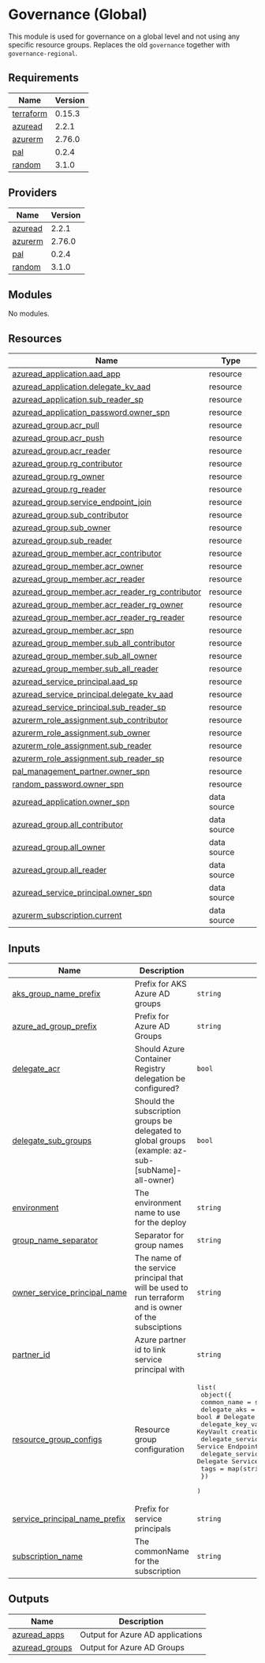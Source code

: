 # Governance (Global)

This module is used for governance on a global level and not using any specific resource groups. Replaces the old `governance` together with `governance-regional`.

## Requirements

| Name | Version |
|------|---------|
| <a name="requirement_terraform"></a> [terraform](#requirement\_terraform) | 0.15.3 |
| <a name="requirement_azuread"></a> [azuread](#requirement\_azuread) | 2.2.1 |
| <a name="requirement_azurerm"></a> [azurerm](#requirement\_azurerm) | 2.76.0 |
| <a name="requirement_pal"></a> [pal](#requirement\_pal) | 0.2.4 |
| <a name="requirement_random"></a> [random](#requirement\_random) | 3.1.0 |

## Providers

| Name | Version |
|------|---------|
| <a name="provider_azuread"></a> [azuread](#provider\_azuread) | 2.2.1 |
| <a name="provider_azurerm"></a> [azurerm](#provider\_azurerm) | 2.76.0 |
| <a name="provider_pal"></a> [pal](#provider\_pal) | 0.2.4 |
| <a name="provider_random"></a> [random](#provider\_random) | 3.1.0 |

## Modules

No modules.

## Resources

| Name | Type |
|------|------|
| [azuread_application.aad_app](https://registry.terraform.io/providers/hashicorp/azuread/2.2.1/docs/resources/application) | resource |
| [azuread_application.delegate_kv_aad](https://registry.terraform.io/providers/hashicorp/azuread/2.2.1/docs/resources/application) | resource |
| [azuread_application.sub_reader_sp](https://registry.terraform.io/providers/hashicorp/azuread/2.2.1/docs/resources/application) | resource |
| [azuread_application_password.owner_spn](https://registry.terraform.io/providers/hashicorp/azuread/2.2.1/docs/resources/application_password) | resource |
| [azuread_group.acr_pull](https://registry.terraform.io/providers/hashicorp/azuread/2.2.1/docs/resources/group) | resource |
| [azuread_group.acr_push](https://registry.terraform.io/providers/hashicorp/azuread/2.2.1/docs/resources/group) | resource |
| [azuread_group.acr_reader](https://registry.terraform.io/providers/hashicorp/azuread/2.2.1/docs/resources/group) | resource |
| [azuread_group.rg_contributor](https://registry.terraform.io/providers/hashicorp/azuread/2.2.1/docs/resources/group) | resource |
| [azuread_group.rg_owner](https://registry.terraform.io/providers/hashicorp/azuread/2.2.1/docs/resources/group) | resource |
| [azuread_group.rg_reader](https://registry.terraform.io/providers/hashicorp/azuread/2.2.1/docs/resources/group) | resource |
| [azuread_group.service_endpoint_join](https://registry.terraform.io/providers/hashicorp/azuread/2.2.1/docs/resources/group) | resource |
| [azuread_group.sub_contributor](https://registry.terraform.io/providers/hashicorp/azuread/2.2.1/docs/resources/group) | resource |
| [azuread_group.sub_owner](https://registry.terraform.io/providers/hashicorp/azuread/2.2.1/docs/resources/group) | resource |
| [azuread_group.sub_reader](https://registry.terraform.io/providers/hashicorp/azuread/2.2.1/docs/resources/group) | resource |
| [azuread_group_member.acr_contributor](https://registry.terraform.io/providers/hashicorp/azuread/2.2.1/docs/resources/group_member) | resource |
| [azuread_group_member.acr_owner](https://registry.terraform.io/providers/hashicorp/azuread/2.2.1/docs/resources/group_member) | resource |
| [azuread_group_member.acr_reader](https://registry.terraform.io/providers/hashicorp/azuread/2.2.1/docs/resources/group_member) | resource |
| [azuread_group_member.acr_reader_rg_contributor](https://registry.terraform.io/providers/hashicorp/azuread/2.2.1/docs/resources/group_member) | resource |
| [azuread_group_member.acr_reader_rg_owner](https://registry.terraform.io/providers/hashicorp/azuread/2.2.1/docs/resources/group_member) | resource |
| [azuread_group_member.acr_reader_rg_reader](https://registry.terraform.io/providers/hashicorp/azuread/2.2.1/docs/resources/group_member) | resource |
| [azuread_group_member.acr_spn](https://registry.terraform.io/providers/hashicorp/azuread/2.2.1/docs/resources/group_member) | resource |
| [azuread_group_member.sub_all_contributor](https://registry.terraform.io/providers/hashicorp/azuread/2.2.1/docs/resources/group_member) | resource |
| [azuread_group_member.sub_all_owner](https://registry.terraform.io/providers/hashicorp/azuread/2.2.1/docs/resources/group_member) | resource |
| [azuread_group_member.sub_all_reader](https://registry.terraform.io/providers/hashicorp/azuread/2.2.1/docs/resources/group_member) | resource |
| [azuread_service_principal.aad_sp](https://registry.terraform.io/providers/hashicorp/azuread/2.2.1/docs/resources/service_principal) | resource |
| [azuread_service_principal.delegate_kv_aad](https://registry.terraform.io/providers/hashicorp/azuread/2.2.1/docs/resources/service_principal) | resource |
| [azuread_service_principal.sub_reader_sp](https://registry.terraform.io/providers/hashicorp/azuread/2.2.1/docs/resources/service_principal) | resource |
| [azurerm_role_assignment.sub_contributor](https://registry.terraform.io/providers/hashicorp/azurerm/2.76.0/docs/resources/role_assignment) | resource |
| [azurerm_role_assignment.sub_owner](https://registry.terraform.io/providers/hashicorp/azurerm/2.76.0/docs/resources/role_assignment) | resource |
| [azurerm_role_assignment.sub_reader](https://registry.terraform.io/providers/hashicorp/azurerm/2.76.0/docs/resources/role_assignment) | resource |
| [azurerm_role_assignment.sub_reader_sp](https://registry.terraform.io/providers/hashicorp/azurerm/2.76.0/docs/resources/role_assignment) | resource |
| [pal_management_partner.owner_spn](https://registry.terraform.io/providers/xenitab/pal/0.2.4/docs/resources/management_partner) | resource |
| [random_password.owner_spn](https://registry.terraform.io/providers/hashicorp/random/3.1.0/docs/resources/password) | resource |
| [azuread_application.owner_spn](https://registry.terraform.io/providers/hashicorp/azuread/2.2.1/docs/data-sources/application) | data source |
| [azuread_group.all_contributor](https://registry.terraform.io/providers/hashicorp/azuread/2.2.1/docs/data-sources/group) | data source |
| [azuread_group.all_owner](https://registry.terraform.io/providers/hashicorp/azuread/2.2.1/docs/data-sources/group) | data source |
| [azuread_group.all_reader](https://registry.terraform.io/providers/hashicorp/azuread/2.2.1/docs/data-sources/group) | data source |
| [azuread_service_principal.owner_spn](https://registry.terraform.io/providers/hashicorp/azuread/2.2.1/docs/data-sources/service_principal) | data source |
| [azurerm_subscription.current](https://registry.terraform.io/providers/hashicorp/azurerm/2.76.0/docs/data-sources/subscription) | data source |

## Inputs

| Name | Description | Type | Default | Required |
|------|-------------|------|---------|:--------:|
| <a name="input_aks_group_name_prefix"></a> [aks\_group\_name\_prefix](#input\_aks\_group\_name\_prefix) | Prefix for AKS Azure AD groups | `string` | `"aks"` | no |
| <a name="input_azure_ad_group_prefix"></a> [azure\_ad\_group\_prefix](#input\_azure\_ad\_group\_prefix) | Prefix for Azure AD Groups | `string` | `"az"` | no |
| <a name="input_delegate_acr"></a> [delegate\_acr](#input\_delegate\_acr) | Should Azure Container Registry delegation be configured? | `bool` | `true` | no |
| <a name="input_delegate_sub_groups"></a> [delegate\_sub\_groups](#input\_delegate\_sub\_groups) | Should the subscription groups be delegated to global groups (example: az-sub-[subName]-all-owner) | `bool` | `true` | no |
| <a name="input_environment"></a> [environment](#input\_environment) | The environment name to use for the deploy | `string` | n/a | yes |
| <a name="input_group_name_separator"></a> [group\_name\_separator](#input\_group\_name\_separator) | Separator for group names | `string` | `"-"` | no |
| <a name="input_owner_service_principal_name"></a> [owner\_service\_principal\_name](#input\_owner\_service\_principal\_name) | The name of the service principal that will be used to run terraform and is owner of the subsciptions | `string` | n/a | yes |
| <a name="input_partner_id"></a> [partner\_id](#input\_partner\_id) | Azure partner id to link service principal with | `string` | `""` | no |
| <a name="input_resource_group_configs"></a> [resource\_group\_configs](#input\_resource\_group\_configs) | Resource group configuration | <pre>list(<br>    object({<br>      common_name                = string<br>      delegate_aks               = bool # Delegate aks permissions<br>      delegate_key_vault         = bool # Delegate KeyVault creation<br>      delegate_service_endpoint  = bool # Delegate Service Endpoint permissions<br>      delegate_service_principal = bool # Delegate Service Principal<br>      tags                       = map(string)<br>    })<br>  )</pre> | n/a | yes |
| <a name="input_service_principal_name_prefix"></a> [service\_principal\_name\_prefix](#input\_service\_principal\_name\_prefix) | Prefix for service principals | `string` | `"sp"` | no |
| <a name="input_subscription_name"></a> [subscription\_name](#input\_subscription\_name) | The commonName for the subscription | `string` | n/a | yes |

## Outputs

| Name | Description |
|------|-------------|
| <a name="output_azuread_apps"></a> [azuread\_apps](#output\_azuread\_apps) | Output for Azure AD applications |
| <a name="output_azuread_groups"></a> [azuread\_groups](#output\_azuread\_groups) | Output for Azure AD Groups |
